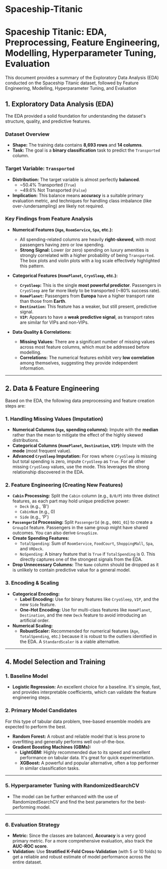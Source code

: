 # Spaceship-Titanic

# Spaceship Titanic: EDA, Preprocessing, Feature Engineering, Modelling, Hyperparameter Tuning, Evaluation

This document provides a summary of the Exploratory Data Analysis (EDA) conducted on the Spaceship Titanic dataset, followed by  Feature Engineering, Modelling, Hyperparameter Tuning, and Evaluation

## 1. Exploratory Data Analysis (EDA)

The EDA provided a solid foundation for understanding the dataset's structure, quality, and predictive features.

### Dataset Overview
*   **Shape:** The training data contains **8,693 rows** and **14 columns**.
*   **Task:** The goal is a **binary classification** task to predict the `Transported` column.

### Target Variable: `Transported`
*   **Distribution:** The target variable is almost perfectly **balanced**.
    *   ~50.4% Transported (`True`)
    *   ~49.6% Not Transported (`False`)
*   **Implication:** This balance means **accuracy** is a suitable primary evaluation metric, and techniques for handling class imbalance (like over-/undersampling) are likely not required.

### Key Findings from Feature Analysis
*   **Numerical Features (`Age`, `RoomService`, `Spa`, etc.):**
    *   All spending-related columns are heavily **right-skewed**, with most passengers having zero or low spending.
    *   **Strong Signal:** Lower (or zero) spending on luxury amenities is strongly correlated with a higher probability of being `Transported`. The box plots and violin plots with a log scale effectively highlighted this pattern.

*   **Categorical Features (`HomePlanet`, `CryoSleep`, etc.):**
    *   **`CryoSleep`:** This is the single **most powerful predictor**. Passengers in `CryoSleep` are far more likely to be transported (~80% success rate).
    *   **`HomePlanet`:** Passengers from **Europa** have a higher transport rate than those from **Earth**.
    *   **`Destination`:** This feature has a weaker, but still present, predictive signal.
    *   **`VIP`:** Appears to have a **weak predictive signal**, as transport rates are similar for VIPs and non-VIPs.

*   **Data Quality & Correlations:**
    *   **Missing Values:** There are a significant number of missing values across most feature columns, which must be addressed before modelling.
    *   **Correlations:** The numerical features exhibit very **low correlation** among themselves, suggesting they provide independent information.

---

## 2. Data & Feature Engineering

Based on the EDA, the following data preprocessing and feature creation steps are:

### 1. Handling Missing Values (Imputation)
*   **Numerical Columns (`Age`, spending columns):** Impute with the **median** rather than the mean to mitigate the effect of the highly skewed distributions.
*   **Categorical Columns (`HomePlanet`, `Destination`, `VIP`):** Impute with the **mode** (most frequent value).
*   **Advanced `CryoSleep` Imputation:** For rows where `CryoSleep` is missing but total spending is zero, impute `CryoSleep` as `True`. For all other missing `CryoSleep` values, use the mode. This leverages the strong relationship discovered in the EDA.

### 2. Feature Engineering (Creating New Features)
*   **`Cabin` Processing:** Split the `Cabin` column (e.g., `B/0/P`) into three distinct features, as each part may hold unique predictive power:
    *   `Deck` (e.g., 'B')
    *   `CabinNum` (e.g., 0)
    *   `Side` (e.g., 'P')
*   **`PassengerId` Processing:** Split `PassengerId` (e.g., `0001_01`) to create a `GroupId` feature. Passengers in the same group might have shared outcomes. You can also derive `GroupSize`.
*   **Create Spending Features:**
    *   `TotalSpending`: Sum of `RoomService`, `FoodCourt`, `ShoppingMall`, `Spa`, and `VRDeck`.
    *   `NoSpending`: A binary feature that is `True` if `TotalSpending` is 0. This directly captures one of the strongest signals from the EDA.
*   **Drop Unnecessary Columns:** The `Name` column should be dropped as it is unlikely to contain predictive value for a general model.

### 3. Encoding & Scaling
*   **Categorical Encoding:**
    *   **Label Encoding:** Use for binary features like `CryoSleep`, `VIP`, and the new `Side` feature.
    *   **One-Hot Encoding:** Use for multi-class features like `HomePlanet`, `Destination`, and the new `Deck` feature to avoid introducing an artificial order.
*   **Numerical Scaling:**
    *   **RobustScaler:** Recommended for numerical features (`Age`, `TotalSpending`, etc.) because it is robust to the outliers identified in the EDA. A `StandardScaler` is a viable alternative.

---

## 4. Model Selection and Training

### 1. Baseline Model
*   **Logistic Regression:** An excellent choice for a baseline. It's simple, fast, and provides interpretable coefficients, which can validate the feature engineering steps.

### 2. Primary Model Candidates
For this type of tabular data problem, tree-based ensemble models are expected to perform the best.
*   **Random Forest:** A robust and reliable model that is less prone to overfitting and generally performs well out-of-the-box.
*   **Gradient Boosting Machines (GBMs):**
    *   **LightGBM:** Highly recommended due to its speed and excellent performance on tabular data. It's great for quick experimentation.
    *   **XGBoost:** A powerful and popular alternative, often a top performer in similar classification tasks.

---

### 5. Hyperparameter Tuning with RandomizedSearchCV
* The model can be further enhanced with the use of RandomizedSearchCV and find the best parameters for the best-performing model.

---

### 6. Evaluation Strategy
*   **Metric:** Since the classes are balanced, **Accuracy** is a very good primary metric. For a more comprehensive evaluation, also track the **AUC-ROC score**.
*   **Validation:** Use **Stratified K-Fold Cross-Validation** (with 5 or 10 folds) to get a reliable and robust estimate of model performance across the entire dataset.

